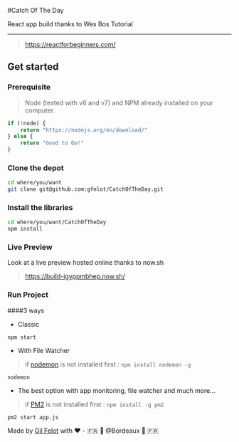 #Catch Of The Day

React app build thanks to Wes Bos Tutorial
____________
>https://reactforbeginners.com/


## Get started

### Prerequisite
>Node (tested with v6 and v7) and NPM already installed on your computer.

```javascript
if (!node) {
    return "https://nodejs.org/en/download/"
} else {
    return "Good to Go!"
}
```

### Clone the depot
```bash
cd where/you/want
git clone git@github.com:gfelot/CatchOfTheDay.git
```

### Install the libraries
```bash
cd where/you/want/CatchOfTheDay
npm install
```

### Live Preview
Look at a live preview hosted online thanks to now.sh
>https://build-igyppmbhep.now.sh/

### Run Project
####3 ways

* Classic

`npm start`

* With File Watcher

> if [nodemon](https://www.npmjs.com/package/nodemon) is not installed first :
`npm install nodemon -g`

`nodemon`

* The best option with app monitoring, file watcher and much more...

> if [PM2](http://pm2.keymetrics.io) is not installed first :
`npm install -g pm2`

`pm2 start app.js`

Made by [Gil Felot](gfelot.xyz) with ❤️  - 🇫🇷 🍷 @Bordeaux 🍷 🇫🇷
